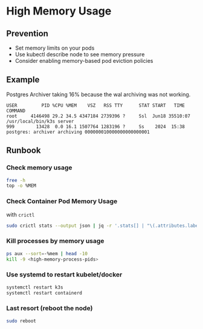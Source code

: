 # High Memory Usage

## Prevention

* Set memory limits on your pods
* Use kubectl describe node to see memory pressure
* Consider enabling memory-based pod eviction policies

## Example

Postgres Archiver taking 16% because the wal archiving was not working.
```
USER         PID %CPU %MEM    VSZ   RSS TTY      STAT START   TIME COMMAND
root     4146498 29.2 34.5 4347184 2739396 ?     Ssl  Jun18 35510:07 /usr/local/bin/k3s server
999        13428  0.0 16.1 1507764 1283196 ?     Ss    2024  15:38 postgres: archiver archiving 000000010000000000000001
```


## Runbook


### Check memory usage
```bash
free -h
top -o %MEM
```

### Check Container Pod Memory Usage

with `crictl`
```bash
sudo crictl stats --output json | jq -r '.stats[] | "\(.attributes.labels."io.kubernetes.pod.name") \(.memory.workingSetBytes.value) \(.attributes.id)"' | sort -k2 -nr | head -10 | column -t
```

### Kill processes by memory usage
```bash
ps aux --sort=-%mem | head -10
kill -9 <high-memory-process-pids>
```

### Use systemd to restart kubelet/docker
```bash
systemctl restart k3s
systemctl restart containerd
```


### Last resort (reboot the node)

```bash
sudo reboot
```